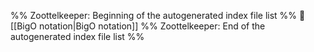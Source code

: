 %% Zoottelkeeper: Beginning of the autogenerated index file list  %%
📄 [[BigO notation|BigO notation]]
%% Zoottelkeeper: End of the autogenerated index file list  %%
